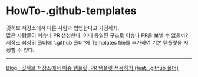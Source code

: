 # HowTo-.github-templates

깃허브 저장소에서 다른 사람과 협업한다고 가정하자.  
많은 사람들이 이슈나 PR 생성한다. 이때 통일된 구조로 이슈나 PR을 보낼 수 없을까?  
저장소 최상위 폴더에 ".github 폴더"에 Templates file를 추가하여 기본 템플릿을 지정할 수 있다.  

---

[Blog : 깃허브 저장소에서 이슈 템플릿, PR 템플릿 적용하기 (feat. .github 폴더)](https://kukim.tistory.com/117)
